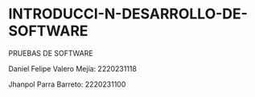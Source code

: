 # INTRODUCCI-N-DESARROLLO-DE-SOFTWARE
PRUEBAS DE SOFTWARE

Daniel Felipe Valero Mejía: 2220231118

Jhanpol Parra Barreto: 2220231100
